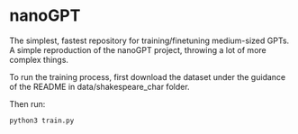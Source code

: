 # nanoGPT
The simplest, fastest repository for training/finetuning medium-sized GPTs.
A simple reproduction of the nanoGPT project, throwing a lot of more complex things.

To run the training process, first download the dataset under the guidance of the README in data/shakespeare_char folder. 

Then run:
```shell
python3 train.py
```